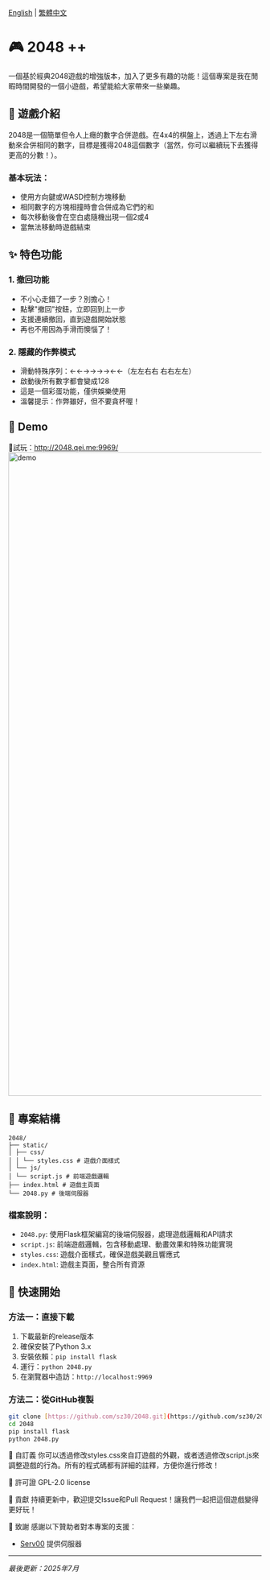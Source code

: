 [English](README.md) | [繁體中文](README.zh-TW.md)
# 🎮 2048 ++

一個基於經典2048遊戲的增強版本，加入了更多有趣的功能！這個專案是我在閒暇時間開發的一個小遊戲，希望能給大家帶來一些樂趣。

## 🎯 遊戲介紹

2048是一個簡單但令人上癮的數字合併遊戲。在4x4的棋盤上，透過上下左右滑動來合併相同的數字，目標是獲得2048這個數字（當然，你可以繼續玩下去獲得更高的分數！）。

### 基本玩法：
- 使用方向鍵或WASD控制方塊移動
- 相同數字的方塊相撞時會合併成為它們的和
- 每次移動後會在空白處隨機出現一個2或4
- 當無法移動時遊戲結束

## ✨ 特色功能

### 1. 撤回功能
- 不小心走錯了一步？別擔心！
- 點擊"撤回"按鈕，立即回到上一步
- 支援連續撤回，直到遊戲開始狀態
- 再也不用因為手滑而懊惱了！

### 2. 隱藏的作弊模式
- 滑動特殊序列：←←→→→→←←（左左右右 右右左左）
- 啟動後所有數字都會變成128
- 這是一個彩蛋功能，僅供娛樂使用
- 溫馨提示：作弊雖好，但不要貪杯喔！

## 🎯 Demo

🎯試玩：http://2048.qei.me:9969/
<img width="1279" alt="demo" src="https://github.com/user-attachments/assets/28fb9014-e52e-49b7-a413-a79b5f8749f0" />

## 📁 專案結構

```
2048/
├── static/
│ ├── css/
│ │ └── styles.css # 遊戲介面樣式
│ └── js/
│ └── script.js # 前端遊戲邏輯
├── index.html # 遊戲主頁面
└── 2048.py # 後端伺服器
```

### 檔案說明：
- `2048.py`: 使用Flask框架編寫的後端伺服器，處理遊戲邏輯和API請求
- `script.js`: 前端遊戲邏輯，包含移動處理、動畫效果和特殊功能實現
- `styles.css`: 遊戲介面樣式，確保遊戲美觀且響應式
- `index.html`: 遊戲主頁面，整合所有資源

## 🚀 快速開始

### 方法一：直接下載
1. 下載最新的release版本
2. 確保安裝了Python 3.x
3. 安裝依賴：`pip install flask`
4. 運行：`python 2048.py`
5. 在瀏覽器中造訪：`http://localhost:9969`

### 方法二：從GitHub複製
```bash
git clone [https://github.com/sz30/2048.git](https://github.com/sz30/2048.git)
cd 2048
pip install flask
python 2048.py
```

🎨 自訂義
你可以透過修改styles.css來自訂遊戲的外觀，或者透過修改script.js來調整遊戲的行為。所有的程式碼都有詳細的註釋，方便你進行修改！

📝 許可證
GPL-2.0 license

🤝 貢獻
持續更新中，歡迎提交Issue和Pull Request！讓我們一起把這個遊戲變得更好玩！

🙏 致謝
感謝以下贊助者對本專案的支援：

- [Serv00](https://serv00.com/)  提供伺服器
  
---
*最後更新：2025年7月*
